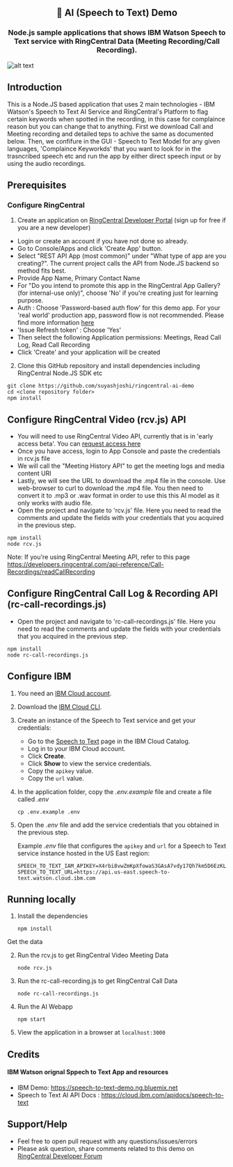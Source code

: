 <h2 align="center" style="border-bottom: none;">🎤 AI (Speech to Text) Demo </h2>
<h3 align="center">Node.js sample applications that shows IBM Watson Speech to Text service with RingCentral Data (Meeting Recording/Call Recording).</h3>

![alt text](https://github.com/suyashjoshi/ringcentral-ai-demo/blob/master/images/ScreenShot.png?raw=true)


## Introduction

This is a Node.JS based application that uses 2 main technologies - IBM Watson's Speech to Text AI Service and RingCentral's Platform to flag certain keywords when spotted in the recording, in this case for complaince reason but you can change that to anything. First we download Call and Meeting recording and detailed teps to achive the same as documented below. Then, we confifure in the GUI - Speech to Text Model for any given languages, 'Complaince Keyworkds' that you want to look for in the trasncribed speech etc and run the app by either direct speech input or by using the audio recordings.


## Prerequisites

### Configure RingCentral

1. Create an application on [RingCentral Developer Portal](https://developers.ringcentral.com/login.html#/) (sign up for free if you are a new developer)

- Login or create an account if you have not done so already.
- Go to Console/Apps and click 'Create App' button.
- Select "REST API App (most common)" under "What type of app are you creating?". The current project calls the API from Node.JS backend so method fits best.
- Provide App Name, Primary Contact Name
- For "Do you intend to promote this app in the RingCentral App Gallery? (for internal-use only)", choose 'No' if you're creating just for learning purpose.
- Auth : Choose 'Password-based auth flow' for this demo app. For your 'real world' production app, password flow is not recommended. Please find more information [here](https://developers.ringcentral.com/guide/authentication)
- 'Issue Refresh token' : Choose 'Yes'
- Then select the following Application permissions: Meetings, Read Call Log, Read Call Recording
- Click 'Create' and your application will be created

2. Clone this GitHub repository and install dependencies including RingCentral Node.JS SDK etc

```
git clone https://github.com/suyashjoshi/ringcentral-ai-demo
cd <clone repository folder>
npm install
```

## Configure RingCentral Video (rcv.js) API

- You will need to use RingCentral Video API, currently that is in 'early access beta'. You can [request access here](https://developers.ringcentral.com/guide/meetings/video) 
- Once you have access, login to App Console and paste the credentials in rcv.js file
- We will call the "Meeting History API" to get the meeting logs and media content URI
- Lastly, we will see the URL to download the .mp4 file in the console. Use web-browser to curl to download the .mp4 file. You then need to convert it to .mp3 or .wav format in order to use this this AI model as it only works with audio file.
- Open the project and navigate to 'rcv.js' file. Here you need to read the comments and update the fields with your credentials that you acquired in the previous step.

```
npm install
node rcv.js
```

Note: If you're using RingCentral Meeting API, refer to this page https://developers.ringcentral.com/api-reference/Call-Recordings/readCallRecording


## Configure RingCentral Call Log & Recording API (rc-call-recordings.js)

- Open the project and navigate to 'rc-call-recordings.js' file. Here you need to read the comments and update the fields with your credentials that you acquired in the previous step.

```
npm install
node rc-call-recordings.js
```

## Configure IBM

1. You need an [IBM Cloud account](https://cloud.ibm.com/registration/).
2. Download the [IBM Cloud CLI](https://cloud.ibm.com/docs/cli?topic=cloud-cli-getting-started#overview).
3. Create an instance of the Speech to Text service and get your credentials:
    - Go to the [Speech to Text](https://cloud.ibm.com/catalog/services/speech-to-text) page in the IBM Cloud Catalog.
    - Log in to your IBM Cloud account.
    - Click **Create**.
    - Click **Show** to view the service credentials.
    - Copy the `apikey` value.
    - Copy the `url` value.

4. In the application folder, copy the *.env.example* file and create a file called *.env*

    ```
    cp .env.example .env
    ```

5. Open the *.env* file and add the service credentials that you obtained in the previous step.

    Example *.env* file that configures the `apikey` and `url` for a Speech to Text service instance hosted in the US East region:

    ```
    SPEECH_TO_TEXT_IAM_APIKEY=X4rbi8vwZmKpXfowaS3GAsA7vdy17Qh7km5D6EzKLHL2
    SPEECH_TO_TEXT_URL=https://api.us-east.speech-to-text.watson.cloud.ibm.com
    ```

## Running locally

1. Install the dependencies

    ```
    npm install
    ```
Get the data

2. Run the rcv.js to get RingCentral Video Meeting Data

    ```
    node rcv.js
    ```

1. Run the rc-call-recording.js to get RingCentral Call Data

    ```
    node rc-call-recordings.js
    ```

1. Run the AI Webapp
    ```
    npm start
    ```

1. View the application in a browser at `localhost:3000`


## Credits

#### IBM Watson orignal Sppech to Text App and resources
- IBM Demo: https://speech-to-text-demo.ng.bluemix.net
- Speech to Text AI API Docs : https://cloud.ibm.com/apidocs/speech-to-text

## Support/Help

- Feel free to open pull request with any questions/issues/errors
- Please ask question, share comments related to this demo on [RingCentral Developer Forum](https://developers.ringcentral.com/community.html)
